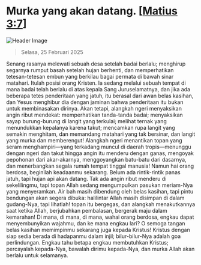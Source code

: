 
# Murka yang akan datang. [[Matius 3:7](http://alkitab.sabda.org/?Matius%203:7)]

![Header Image](https://alkitab.app/slice/sunrise.jpg)

> Selasa, 25 Februari 2025

Senang rasanya melewati sebuah desa setelah badai berlalu; menghirup segarnya rumput basah setelah hujan berhenti, dan memperhatikan tetesan-tetesan embun yang berkilau bagai permata di bawah sinar matahari. Itulah posisi orang Kristen. Ia sedang melalui sebuah tempat di mana badai telah berlalu di atas kepala Sang Juruselamatnya, dan jika ada beberapa tetes penderitaan yang jatuh, itu berasal dari awan belas kasihan, dan Yesus menghibur dia dengan jaminan bahwa penderitaan itu bukan untuk membinasakan dirinya. Akan tetapi, alangkah ngeri menyaksikan angin ribut mendekat: memperhatikan tanda-tanda badai; menyaksikan sayap burung-burung di langit yang terkulai; melihat ternak yang menundukkan kepalanya karena takut; mencamkan rupa langit yang semakin menghitam, dan memandang matahari yang tak bersinar, dan langit yang murka dan memberengut! Alangkah ngeri menantikan topan yang seram menghampiri—yang terkadang muncul di daerah tropis—menunggu dengan ngeri dan takut hingga angin itu menderu dengan ganas, mengoyak pepohonan dari akar-akarnya, menggoyangkan batu-batu dari dasarnya, dan menerbangkan segala rumah tempat tinggal manusia! Namun hai orang berdosa, beginilah keadaanmu sekarang. Belum ada rintik-rintik panas jatuh, tapi hujan api akan datang. Tak ada angin ribut menderu di sekelilingmu, tapi topan Allah sedang mengumpulkan pasukan meriam-Nya yang menyeramkan. Air bah masih dibendung oleh belas kasihan, tapi pintu bendungan akan segera dibuka: halilintar Allah masih disimpan di dalam gudang-Nya, tapi lihatlah! topan itu bergegas, dan alangkah menakutkannya saat ketika Allah, berjubahkan pembalasan, bergerak maju dalam kemarahan! Di mana, di mana, di mana, wahai orang berdosa, engkau dapat menyembunyikan wajahmu, dan ke mana engkau lari? O semoga tangan belas kasihan memimpinmu sekarang juga kepada Kristus! Kristus dengan siap sedia berada di hadapanmu dalam injil; bilur-bilur-Nya adalah goa perlindungan. Engkau tahu betapa engkau membutuhkan Kristus; percayalah kepada-Nya, bawalah dirimu kepada-Nya, dan murka Allah akan berlalu untuk selamanya.
    